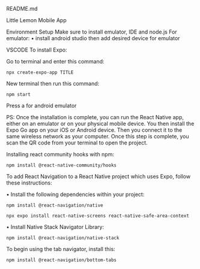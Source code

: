 README.md

Little Lemon Mobile App

Environment Setup
Make sure to install emulator, IDE and node.js
For emulator:
• install android studio then add desired device for emulator

VSCODE
To install Expo:

Go to terminal and enter this command:

    npx create-expo-app TITLE

New terminal then run this command:

    npm start

Press a for android emulator

PS: Once the installation is complete, you can run the React Native app, either on an emulator or on your physical mobile device.
You then install the Expo Go app on your iOS or Android device. Then you connect it to the same wireless network as your computer. Once this step is complete, you scan the QR code from your terminal to open the project.

Installing react community hooks with npm:

    npm install @react-native-community/hooks

To add React Navigation to a React Native project which uses Expo, follow these instructions:

• Install the following dependencies within your project:

    npm install @react-navigation/native

    npx expo install react-native-screens react-native-safe-area-context

• Install Native Stack Navigator Library:

    npm install @react-navigation/native-stack

To begin using the tab navigator, install this:

    npm install @react-navigation/bottom-tabs
